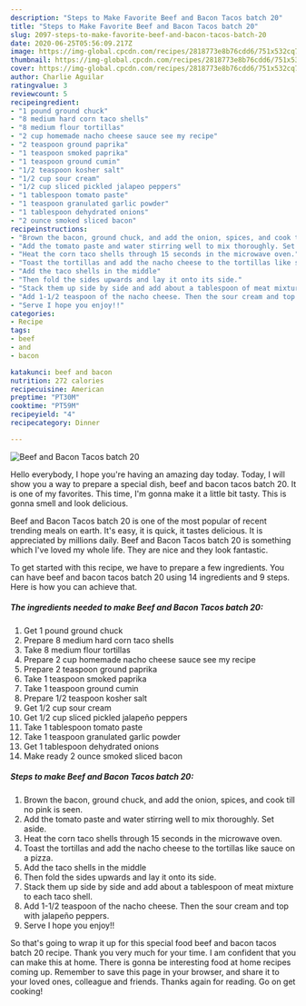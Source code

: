 ```yaml
---
description: "Steps to Make Favorite Beef and Bacon Tacos batch 20"
title: "Steps to Make Favorite Beef and Bacon Tacos batch 20"
slug: 2097-steps-to-make-favorite-beef-and-bacon-tacos-batch-20
date: 2020-06-25T05:56:09.217Z
image: https://img-global.cpcdn.com/recipes/2818773e8b76cdd6/751x532cq70/beef-and-bacon-tacos-batch-20-recipe-main-photo.jpg
thumbnail: https://img-global.cpcdn.com/recipes/2818773e8b76cdd6/751x532cq70/beef-and-bacon-tacos-batch-20-recipe-main-photo.jpg
cover: https://img-global.cpcdn.com/recipes/2818773e8b76cdd6/751x532cq70/beef-and-bacon-tacos-batch-20-recipe-main-photo.jpg
author: Charlie Aguilar
ratingvalue: 3
reviewcount: 5
recipeingredient:
- "1 pound ground chuck"
- "8 medium hard corn taco shells"
- "8 medium flour tortillas"
- "2 cup homemade nacho cheese sauce see my recipe"
- "2 teaspoon ground paprika"
- "1 teaspoon smoked paprika"
- "1 teaspoon ground cumin"
- "1/2 teaspoon kosher salt"
- "1/2 cup sour cream"
- "1/2 cup sliced pickled jalapeo peppers"
- "1 tablespoon tomato paste"
- "1 teaspoon granulated garlic powder"
- "1 tablespoon dehydrated onions"
- "2 ounce smoked sliced bacon"
recipeinstructions:
- "Brown the bacon, ground chuck, and add the onion, spices, and cook till no pink is seen."
- "Add the tomato paste and water stirring well to mix thoroughly. Set aside."
- "Heat the corn taco shells through 15 seconds in the microwave oven."
- "Toast the tortillas and add the nacho cheese to the tortillas like sauce on a pizza."
- "Add the taco shells in the middle"
- "Then fold the sides upwards and lay it onto its side."
- "Stack them up side by side and add about a tablespoon of meat mixture to each taco shell."
- "Add 1-1/2 teaspoon of the nacho cheese. Then the sour cream and top with jalapeño peppers."
- "Serve I hope you enjoy!!"
categories:
- Recipe
tags:
- beef
- and
- bacon

katakunci: beef and bacon 
nutrition: 272 calories
recipecuisine: American
preptime: "PT30M"
cooktime: "PT59M"
recipeyield: "4"
recipecategory: Dinner

---
```



![Beef and Bacon Tacos batch 20](https://img-global.cpcdn.com/recipes/2818773e8b76cdd6/751x532cq70/beef-and-bacon-tacos-batch-20-recipe-main-photo.jpg)

Hello everybody, I hope you're having an amazing day today. Today, I will show you a way to prepare a special dish, beef and bacon tacos batch 20. It is one of my favorites. This time, I'm gonna make it a little bit tasty. This is gonna smell and look delicious.



Beef and Bacon Tacos batch 20 is one of the most popular of recent trending meals on earth. It's easy, it is quick, it tastes delicious. It is appreciated by millions daily. Beef and Bacon Tacos batch 20 is something which I've loved my whole life. They are nice and they look fantastic.


To get started with this recipe, we have to prepare a few ingredients. You can have beef and bacon tacos batch 20 using 14 ingredients and 9 steps. Here is how you can achieve that.

<!--inarticleads1-->

##### The ingredients needed to make Beef and Bacon Tacos batch 20:

1. Get 1 pound ground chuck
1. Prepare 8 medium hard corn taco shells
1. Take 8 medium flour tortillas
1. Prepare 2 cup homemade nacho cheese sauce see my recipe
1. Prepare 2 teaspoon ground paprika
1. Take 1 teaspoon smoked paprika
1. Take 1 teaspoon ground cumin
1. Prepare 1/2 teaspoon kosher salt
1. Get 1/2 cup sour cream
1. Get 1/2 cup sliced pickled jalapeño peppers
1. Take 1 tablespoon tomato paste
1. Take 1 teaspoon granulated garlic powder
1. Get 1 tablespoon dehydrated onions
1. Make ready 2 ounce smoked sliced bacon




<!--inarticleads2-->

##### Steps to make Beef and Bacon Tacos batch 20:

1. Brown the bacon, ground chuck, and add the onion, spices, and cook till no pink is seen.
1. Add the tomato paste and water stirring well to mix thoroughly. Set aside.
1. Heat the corn taco shells through 15 seconds in the microwave oven.
1. Toast the tortillas and add the nacho cheese to the tortillas like sauce on a pizza.
1. Add the taco shells in the middle
1. Then fold the sides upwards and lay it onto its side.
1. Stack them up side by side and add about a tablespoon of meat mixture to each taco shell.
1. Add 1-1/2 teaspoon of the nacho cheese. Then the sour cream and top with jalapeño peppers.
1. Serve I hope you enjoy!!




So that's going to wrap it up for this special food beef and bacon tacos batch 20 recipe. Thank you very much for your time. I am confident that you can make this at home. There is gonna be interesting food at home recipes coming up. Remember to save this page in your browser, and share it to your loved ones, colleague and friends. Thanks again for reading. Go on get cooking!
